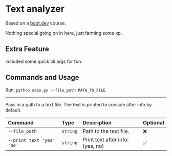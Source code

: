 # Text analyzer

Based on a [boot.dev](https://www.boot.dev/) course.  

Nothing special going on in here, just farming some xp.  

## Extra Feature

Included some quick cli args for fun.

## Commands and Usage

Run: `python main.py --file_path PATH_TO_FILE`  

---

 Pass in a path to a text file. The text is printed to console after info by default.  

| Command | Type     | Description                | Optional|
| :-------- | :------- | :------------------------- | :-------|
| `--file_path` | `string` | Path to the text file.|❌|
| `--print_text 'yes' 'no'` | `string` | Print text after info: (yes, no) |✅|
